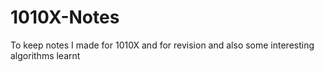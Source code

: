 # 1010X-Notes
To keep notes I made for 1010X and for revision and also some interesting algorithms learnt
